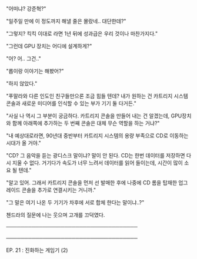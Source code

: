 "어떠냐? 강준혁?"

"일주일 만에 이 정도까지 해낼 줄은 몰랐네.. 대단한데?"

"그렇지? 킥킥 이대로 라면 1년 뒤에 성과급은 우리 것이나 마찬가지다."

"그런데 GPU 장치는 어디에 설계하게?"

"어? 어.. 그건.."

"롭이랑 이야기는 해봤어?"

"하지 않았다."

"푸말라와 다른 인도인 친구들만으론 조금 힘들 텐데? 내가 원하는 건 카트리지 시스템 콘솔과 새로운 미디어를 인식할 수 있는 부가 기기 둘 다거든."

"사실 나 역시 그 부분이 궁금하다. 카트리지 콘솔을 만들어 내는 건 알겠는데, GPU장치와 함께 아래쪽에 추가하는 두 번째 콘솔은 대체 무슨 역할을 하는 거냐?"

"내 예상대로라면, 90년대 중반부터 카트리지 시스템의 용량 부족으로 CD로 이동하는 시대가 올 거야."

"CD? 그 음악을 듣는 광디스크 말이냐? 말이 안 된다. CD는 한번 데이터를 저장하면 다시 지울 수 없다. 거기다가 속도가 너무 느려서 데이터를 읽어 들이는데, 시간이 많이 소요 될 텐데."

"알고 있어. 그래서 카트리지 콘솔을 먼저 선 발매한 후에 나중에 CD 롬을 탑재한 업그레이드 콘솔을 추가로 연결시키는 거니까."

"그 말은 여기 나온 두 기기가 차후에 서로 합체 한다는 말이냐..?"

첸드라의 질문에 나는 웃으며 고개를 끄덕였다.

────────────────────────────────────

────────────────────────────────────

EP. 21 : 진화하는 게임기 (2)